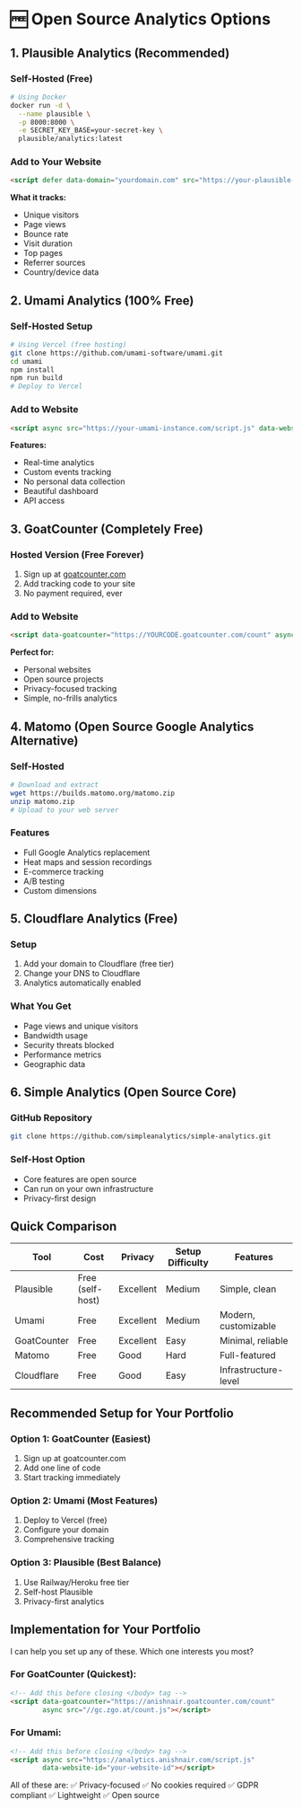 # 🆓 Open Source Analytics Options

## 1. Plausible Analytics (Recommended)

### Self-Hosted (Free)
```bash
# Using Docker
docker run -d \
  --name plausible \
  -p 8000:8000 \
  -e SECRET_KEY_BASE=your-secret-key \
  plausible/analytics:latest
```

### Add to Your Website
```html
<script defer data-domain="yourdomain.com" src="https://your-plausible-instance.com/js/script.js"></script>
```

**What it tracks:**
- Unique visitors
- Page views
- Bounce rate
- Visit duration
- Top pages
- Referrer sources
- Country/device data

## 2. Umami Analytics (100% Free)

### Self-Hosted Setup
```bash
# Using Vercel (free hosting)
git clone https://github.com/umami-software/umami.git
cd umami
npm install
npm run build
# Deploy to Vercel
```

### Add to Website
```html
<script async src="https://your-umami-instance.com/script.js" data-website-id="your-website-id"></script>
```

**Features:**
- Real-time analytics
- Custom events tracking
- No personal data collection
- Beautiful dashboard
- API access

## 3. GoatCounter (Completely Free)

### Hosted Version (Free Forever)
1. Sign up at [goatcounter.com](https://goatcounter.com)
2. Add tracking code to your site
3. No payment required, ever

### Add to Website
```html
<script data-goatcounter="https://YOURCODE.goatcounter.com/count" async src="//gc.zgo.at/count.js"></script>
```

**Perfect for:**
- Personal websites
- Open source projects
- Privacy-focused tracking
- Simple, no-frills analytics

## 4. Matomo (Open Source Google Analytics Alternative)

### Self-Hosted
```bash
# Download and extract
wget https://builds.matomo.org/matomo.zip
unzip matomo.zip
# Upload to your web server
```

### Features
- Full Google Analytics replacement
- Heat maps and session recordings
- E-commerce tracking
- A/B testing
- Custom dimensions

## 5. Cloudflare Analytics (Free)

### Setup
1. Add your domain to Cloudflare (free tier)
2. Change your DNS to Cloudflare
3. Analytics automatically enabled

### What You Get
- Page views and unique visitors
- Bandwidth usage
- Security threats blocked
- Performance metrics
- Geographic data

## 6. Simple Analytics (Open Source Core)

### GitHub Repository
```bash
git clone https://github.com/simpleanalytics/simple-analytics.git
```

### Self-Host Option
- Core features are open source
- Can run on your own infrastructure
- Privacy-first design

## Quick Comparison

| Tool | Cost | Privacy | Setup Difficulty | Features |
|------|------|---------|------------------|----------|
| Plausible | Free (self-host) | Excellent | Medium | Simple, clean |
| Umami | Free | Excellent | Medium | Modern, customizable |
| GoatCounter | Free | Excellent | Easy | Minimal, reliable |
| Matomo | Free | Good | Hard | Full-featured |
| Cloudflare | Free | Good | Easy | Infrastructure-level |

## Recommended Setup for Your Portfolio

### Option 1: GoatCounter (Easiest)
1. Sign up at goatcounter.com
2. Add one line of code
3. Start tracking immediately

### Option 2: Umami (Most Features)
1. Deploy to Vercel (free)
2. Configure your domain
3. Comprehensive tracking

### Option 3: Plausible (Best Balance)
1. Use Railway/Heroku free tier
2. Self-host Plausible
3. Privacy-first analytics

## Implementation for Your Portfolio

I can help you set up any of these. Which one interests you most?

### For GoatCounter (Quickest):
```html
<!-- Add this before closing </body> tag -->
<script data-goatcounter="https://anishnair.goatcounter.com/count"
        async src="//gc.zgo.at/count.js"></script>
```

### For Umami:
```html
<!-- Add this before closing </body> tag -->
<script async src="https://analytics.anishnair.com/script.js"
        data-website-id="your-website-id"></script>
```

All of these are:
✅ Privacy-focused
✅ No cookies required
✅ GDPR compliant
✅ Lightweight
✅ Open source